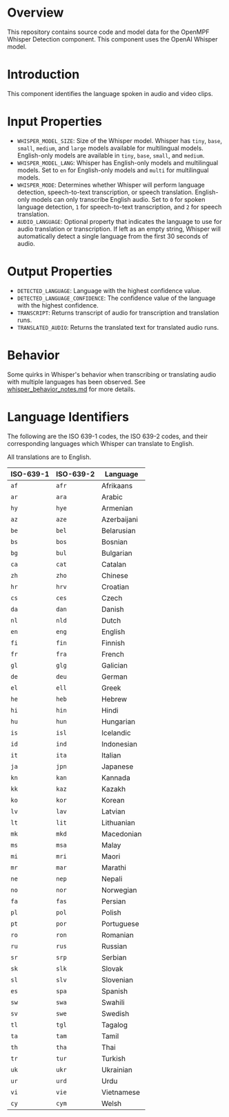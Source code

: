 # Overview

This repository contains source code and model data for the OpenMPF Whisper Detection component.
This component uses the OpenAI Whisper model.

# Introduction

This component identifies the language spoken in audio and video clips.

# Input Properties
- `WHISPER_MODEL_SIZE`: Size of the Whisper model. Whisper has `tiny`, `base`, `small`, `medium`, and `large` models available for multilingual models. English-only models are available in `tiny`, `base`, `small`, and `medium`. 
- `WHISPER_MODEL_LANG`: Whisper has English-only models and multilingual models. Set to `en` for English-only models and `multi` for multilingual models.
- `WHISPER_MODE`: Determines whether Whisper will perform language detection, speech-to-text transcription, or speech translation. English-only models can only transcribe English audio. Set to `0` for spoken language detection, `1` for speech-to-text transcription, and `2` for speech translation.
- `AUDIO_LANGUAGE`: Optional property that indicates the language to use for audio translation or transcription. If left as an empty string, Whisper will automatically detect a single language from the first 30 seconds of audio.

# Output Properties
- `DETECTED_LANGUAGE`: Language with the highest confidence value.
- `DETECTED_LANGUAGE_CONFIDENCE`: The confidence value of the language with the highest confidence.
- `TRANSCRIPT`: Returns transcript of audio for transcription and translation runs.
- `TRANSLATED_AUDIO`: Returns the translated text for translated audio runs.

# Behavior
Some quirks in Whisper's behavior when transcribing or translating audio with multiple languages has been observed. See [whisper_behavior_notes.md](whisper_behavior_notes.md) for more details.

# Language Identifiers
The following are the ISO 639-1 codes, the ISO 639-2 codes, and their corresponding languages which Whisper can translate to English.

All translations are to English.

| ISO-639-1 | ISO-639-2 | Language         |
| --- |---|------------------|
| `af` | `afr` | Afrikaans        |
| `ar` | `ara` | Arabic           |
| `hy` | `hye` | Armenian         |
| `az` | `aze` | Azerbaijani      |
| `be` | `bel` | Belarusian       |
| `bs` | `bos` | Bosnian          |
| `bg` | `bul` | Bulgarian        |
| `ca` | `cat` | Catalan          |
| `zh` | `zho` | Chinese          |
| `hr` | `hrv` | Croatian         |
| `cs` | `ces` | Czech            |
| `da` | `dan` | Danish           |
| `nl` | `nld` | Dutch            |
| `en` | `eng` | English          |
| `fi` | `fin` | Finnish          |
| `fr` | `fra` | French           |
| `gl` | `glg` | Galician         |
| `de` | `deu` | German           |
| `el` | `ell` | Greek            |
| `he` | `heb` | Hebrew           |
| `hi` | `hin` | Hindi            |
| `hu` | `hun` | Hungarian        |
| `is` | `isl` | Icelandic        |
| `id` | `ind` | Indonesian       |
| `it` | `ita` | Italian          |
| `ja` | `jpn` | Japanese         |
| `kn` | `kan` | Kannada          |
| `kk` | `kaz` | Kazakh           |
| `ko` | `kor` | Korean           |
| `lv` | `lav` | Latvian          |
| `lt` | `lit` | Lithuanian       |
| `mk` | `mkd` | Macedonian       |
| `ms` | `msa` | Malay            |
| `mi` | `mri` | Maori            |
| `mr` | `mar` | Marathi          |
| `ne` | `nep` | Nepali           |
| `no` | `nor` | Norwegian        |
| `fa` | `fas` | Persian          |
| `pl` | `pol` | Polish           |
| `pt` | `por` | Portuguese       |
| `ro` | `ron` | Romanian         |
| `ru` | `rus` | Russian          |
| `sr` | `srp` | Serbian          |
| `sk` | `slk` | Slovak           |
| `sl` | `slv` | Slovenian        |
| `es` | `spa` | Spanish          |
| `sw` | `swa` | Swahili          |
| `sv` | `swe` | Swedish          |
| `tl` | `tgl` | Tagalog          |
| `ta` | `tam` | Tamil            |
| `th` | `tha` | Thai             |
| `tr` | `tur` | Turkish          |
| `uk` | `ukr` | Ukrainian        |
| `ur` | `urd` | Urdu             |
| `vi` | `vie` | Vietnamese       |
| `cy` | `cym` | Welsh            |